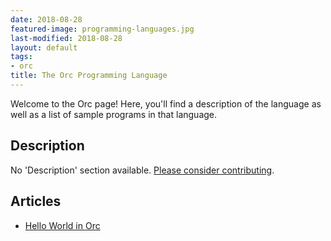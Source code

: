 ```yaml
---
date: 2018-08-28
featured-image: programming-languages.jpg
last-modified: 2018-08-28
layout: default
tags:
- orc
title: The Orc Programming Language
---
```


Welcome to the Orc page! Here, you'll find a description of the language as well as a list of sample programs in that language.

## Description

No 'Description' section available. [Please consider contributing](https://github.com/TheRenegadeCoder/sample-programs-website).

## Articles

- [Hello World in Orc](https://sampleprograms.io/projects/hello-world/orc)